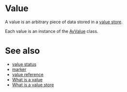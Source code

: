 # Value

A value is an arbitrary piece of data stored in a [value store](def://).

Each value is an instance of the [AvValue](class://) class.

# See also

- [value status](def://)
- [marker](def://)
- [value reference](def://)
- [What is a value](guide://)
- [What is a value store](guide://)